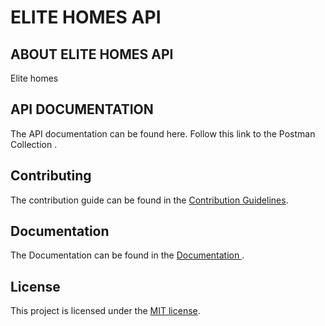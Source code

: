 # ELITE HOMES API

## ABOUT ELITE HOMES API

Elite homes

## API DOCUMENTATION

The API documentation can be found here. Follow this link to the Postman Collection []().

## Contributing

The contribution guide can be found in the [Contribution Guidelines](https://github.com/Olatisunkanmi/EliteHomes-Zoja/blob/readme/CONTRIBUTING.md).

## Documentation

The Documentation can be found in the [Documentation ](https://github.com/Olatisunkanmi/EliteHomes-Zoja/blob/readme/DOCUMENTATION.md).

## License

This project is licensed under the [MIT license](https://opensource.org/licenses/MIT).
